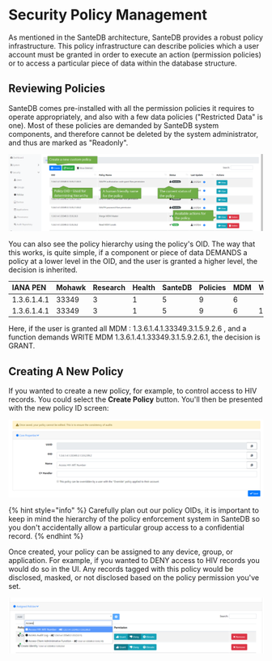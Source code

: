 # Security Policy Management

As mentioned in the SanteDB architecture, SanteDB provides a robust policy infrastructure. This policy infrastructure can describe policies which a user account must be granted in order to execute an action \(permission policies\) or to access a particular piece of data within the database structure. 

## Reviewing Policies

SanteDB comes pre-installed with all the permission policies it requires to operate appropriately, and also with a few data policies \("Restricted Data" is one\). Most of these policies are demanded by SanteDB system components, and therefore cannot be deleted by the system administrator, and thus are marked as "Readonly".

![](../../../.gitbook/assets/image%20%2893%29.png)

You can also see the policy hierarchy using the policy's OID. The way that this works, is quite simple, if a component or piece of data DEMANDS a policy at a lower level in the OID,  and the user is granted a higher level, the decision is inherited. 

| IANA PEN | Mohawk | Research | Health | SanteDB | Policies | MDM | Write |
| :--- | :--- | :--- | :--- | :--- | :--- | :--- | :--- |
| 1.3.6.1.4.1 | 33349 | 3 | 1 | 5 | 9 | 6 |  |
| 1.3.6.1.4.1 | 33349 | 3 | 1 | 5 | 9 | 6 | 1 |

Here, if the user is granted all MDM : 1.3.6.1.4.1.33349.3.1.5.9.2.6 , and a function demands WRITE MDM 1.3.6.1.4.1.33349.3.1.5.9.2.6.1, the decision is GRANT.

## Creating A New Policy

If you wanted to create a new policy, for example, to control access to HIV records. You could select the **Create Policy** button. You'll then be presented with the new policy ID screen:

![](../../../.gitbook/assets/image%20%28129%29.png)

{% hint style="info" %}
Carefully plan out our policy OIDs, it is important to keep in mind the hierarchy of the policy enforcement system in SanteDB so you don't accidentally allow a particular group access to a confidential record.
{% endhint %}

Once created, your policy can be assigned to any device, group, or application. For example, if you wanted to DENY access to HIV records you would do so in the UI. Any records tagged with this policy would be disclosed, masked, or not disclosed based on the policy permission you've set.

![](../../../.gitbook/assets/image%20%2824%29.png)


